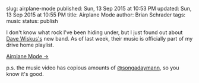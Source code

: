 slug: airplane-mode
published: Sun, 13 Sep 2015 at 10:53 PM
updated: Sun, 13 Sep 2015 at 10:55 PM
title: Airplane Mode
author: Brian Schrader
tags: music
status: publish

I don't know what rock I've been hiding under, but I just found out about [Dave Wiskus's][1] new band. As of last week, their music is officially part of my drive home playlist. 

[1]: https://twitter.com/dwiskus

[Airplane Mode &#8594;](http://airplanemo.de/music/)

p.s. the music video has copious amounts of [@songadaymann][2], so you know
it's good.

[2]: https://twitter.com/songadaymann
